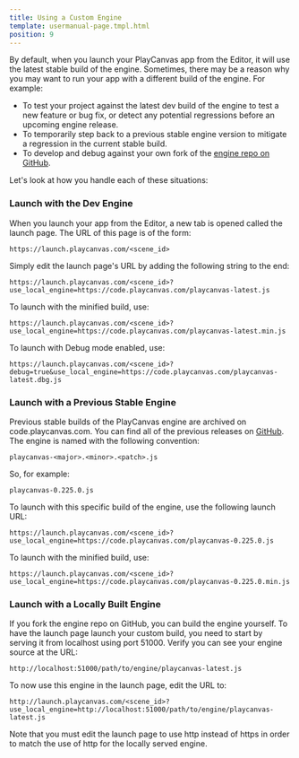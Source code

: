 ```yaml
---
title: Using a Custom Engine
template: usermanual-page.tmpl.html
position: 9
---
```


By default, when you launch your PlayCanvas app from the Editor, it will use the latest stable build of the engine. Sometimes, there may be a reason why you may want to run your app with a different build of the engine. For example:

* To test your project against the latest dev build of the engine to test a new feature or bug fix, or detect any potential regressions before an upcoming engine release.
* To temporarily step back to a previous stable engine version to mitigate a regression in the current stable build.
* To develop and debug against your own fork of the [engine repo on GitHub][1].

Let's look at how you handle each of these situations:

### Launch with the Dev Engine

When you launch your app from the Editor, a new tab is opened called the launch page. The URL of this page is of the form:

    https://launch.playcanvas.com/<scene_id>

Simply edit the launch page's URL by adding the following string to the end:

    https://launch.playcanvas.com/<scene_id>?use_local_engine=https://code.playcanvas.com/playcanvas-latest.js

To launch with the minified build, use:

    https://launch.playcanvas.com/<scene_id>?use_local_engine=https://code.playcanvas.com/playcanvas-latest.min.js

To launch with Debug mode enabled, use:

    https://launch.playcanvas.com/<scene_id>?debug=true&use_local_engine=https://code.playcanvas.com/playcanvas-latest.dbg.js

### Launch with a Previous Stable Engine

Previous stable builds of the PlayCanvas engine are archived on code.playcanvas.com. You can find all of the previous releases on [GitHub][2]. The engine is named with the following convention:

    playcanvas-<major>.<minor>.<patch>.js

So, for example:

    playcanvas-0.225.0.js

To launch with this specific build of the engine, use the following launch URL:

    https://launch.playcanvas.com/<scene_id>?use_local_engine=https://code.playcanvas.com/playcanvas-0.225.0.js

To launch with the minified build, use:

    https://launch.playcanvas.com/<scene_id>?use_local_engine=https://code.playcanvas.com/playcanvas-0.225.0.min.js

### Launch with a Locally Built Engine

If you fork the engine repo on GitHub, you can build the engine yourself. To have the launch page launch your custom build, you need to start by serving it from localhost using port 51000. Verify you can see your engine source at the URL:

    http://localhost:51000/path/to/engine/playcanvas-latest.js

To now use this engine in the launch page, edit the URL to:

    http://launch.playcanvas.com/<scene_id>?use_local_engine=http://localhost:51000/path/to/engine/playcanvas-latest.js

Note that you must edit the launch page to use http instead of https in order to match the use of http for the locally served engine.

[1]: https://github.com/playcanvas/engine
[2]: https://github.com/playcanvas/engine/releases